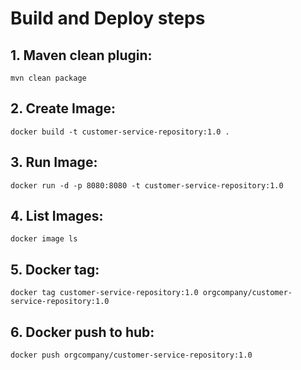 # Build and Deploy steps

## 1. Maven clean plugin:
    mvn clean package

## 2. Create Image:
    docker build -t customer-service-repository:1.0 .

## 3. Run Image:
    docker run -d -p 8080:8080 -t customer-service-repository:1.0

## 4. List Images:
    docker image ls

## 5. Docker tag:
    docker tag customer-service-repository:1.0 orgcompany/customer-service-repository:1.0

## 6. Docker push to hub:
    docker push orgcompany/customer-service-repository:1.0
